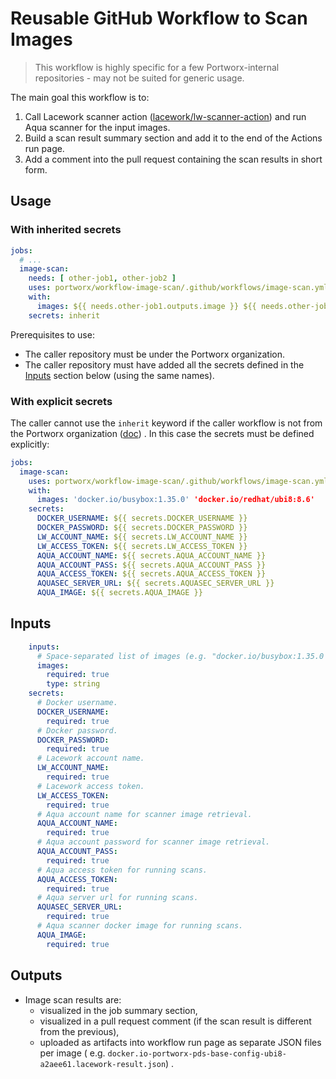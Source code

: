 # Reusable GitHub Workflow to Scan Images

> This workflow is highly specific for a few Portworx-internal repositories -
> may not be suited for generic usage.

The main goal this workflow is to:

1. Call Lacework scanner
   action ([lacework/lw-scanner-action](https://github.com/lacework/lw-scanner-action))
   and run Aqua scanner for the input images.
2. Build a scan result summary section and add it to the end of the Actions run
   page.
3. Add a comment into the pull request containing the scan results in short
   form.

## Usage

### With inherited secrets

```yml
jobs:
  # ...
  image-scan:
    needs: [ other-job1, other-job2 ]
    uses: portworx/workflow-image-scan/.github/workflows/image-scan.yml@v2
    with:
      images: ${{ needs.other-job1.outputs.image }} ${{ needs.other-job2.outputs.image }}
    secrets: inherit
```

Prerequisites to use:

* The caller repository must be under the Portworx organization.
* The caller repository must have added all the secrets defined in
  the [Inputs](#inputs) section below (using the same
  names).

### With explicit secrets

The caller cannot use the `inherit` keyword if the caller workflow is not from
the Portworx organization
([doc](https://docs.github.com/en/actions/using-workflows/workflow-syntax-for-github-actions#jobsjob_idsecretsinherit))
.
In this case the secrets must be defined explicitly:

```yml
jobs:
  image-scan:
    uses: portworx/workflow-image-scan/.github/workflows/image-scan.yml@v1
    with:
      images: 'docker.io/busybox:1.35.0' 'docker.io/redhat/ubi8:8.6'
    secrets:
      DOCKER_USERNAME: ${{ secrets.DOCKER_USERNAME }}
      DOCKER_PASSWORD: ${{ secrets.DOCKER_PASSWORD }}
      LW_ACCOUNT_NAME: ${{ secrets.LW_ACCOUNT_NAME }}
      LW_ACCESS_TOKEN: ${{ secrets.LW_ACCESS_TOKEN }}
      AQUA_ACCOUNT_NAME: ${{ secrets.AQUA_ACCOUNT_NAME }}
      AQUA_ACCOUNT_PASS: ${{ secrets.AQUA_ACCOUNT_PASS }}
      AQUA_ACCESS_TOKEN: ${{ secrets.AQUA_ACCESS_TOKEN }}
      AQUASEC_SERVER_URL: ${{ secrets.AQUASEC_SERVER_URL }}
      AQUA_IMAGE: ${{ secrets.AQUA_IMAGE }} 
```

## <a id="inputs"></a>Inputs

```yml
    inputs:
      # Space-separated list of images (e.g. "docker.io/busybox:1.35.0 docker.io/redhat/ubi8:8.6").
      images:
        required: true
        type: string
    secrets:
      # Docker username.
      DOCKER_USERNAME:
        required: true
      # Docker password.
      DOCKER_PASSWORD:
        required: true
      # Lacework account name.
      LW_ACCOUNT_NAME:
        required: true
      # Lacework access token.
      LW_ACCESS_TOKEN:
        required: true
      # Aqua account name for scanner image retrieval.
      AQUA_ACCOUNT_NAME:
        required: true
      # Aqua account password for scanner image retrieval.
      AQUA_ACCOUNT_PASS:
        required: true
      # Aqua access token for running scans.
      AQUA_ACCESS_TOKEN:
        required: true
      # Aqua server url for running scans.  
      AQUASEC_SERVER_URL:
        required: true
      # Aqua scanner docker image for running scans.
      AQUA_IMAGE:
        required: true
```

## Outputs

* Image scan results are:
    * visualized in the job summary section,
    * visualized in a pull request comment (if the scan result is different from
      the previous),
    * uploaded as artifacts into workflow run page as separate JSON files per
      image (
      e.g. `docker.io-portworx-pds-base-config-ubi8-a2aee61.lacework-result.json`)
      .
